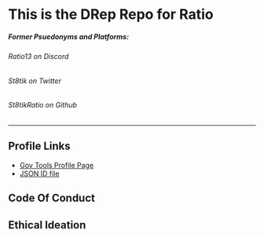# This is the DRep Repo for Ratio

##### Former Psuedonyms and Platforms:
###### Ratio13 on Discord
###### St8tik on Twitter
###### St8tikRatio on Github

---

## Profile Links
- [Gov Tools Profile Page](https://gov.tools/connected/drep_directory/drep1zagwghdf0q2yz0ra70p6zgvmug9zns2yxefygsfn6suq5qvgqq0)
- [JSON ID file](https://github.com/st8tikratio/cardano_DRep/blob/main/Ratio%20-%20aka%20St8t.jsonld)

## Code Of Conduct


## Ethical Ideation
